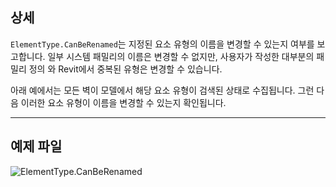 ## 상세
`ElementType.CanBeRenamed`는 지정된 요소 유형의 이름을 변경할 수 있는지 여부를 보고합니다. 일부 시스템 패밀리의 이름은 변경할 수 없지만, 사용자가 작성한 대부분의 패밀리 정의 와 Revit에서 중복된 유형은 변경할 수 있습니다.

아래 예에서는 모든 벽이 모델에서 해당 요소 유형이 검색된 상태로 수집됩니다. 그런 다음 이러한 요소 유형이 이름을 변경할 수 있는지 확인됩니다.
___
## 예제 파일

![ElementType.CanBeRenamed](./Revit.Elements.ElementType.CanBeRenamed_img.jpg)
